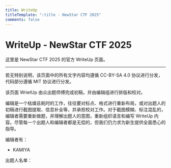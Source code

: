 ```yaml
---
title: WriteUp
titleTemplate: ":title - NewStar CTF 2025"
comments: false
---
```


<script setup>
import Container from '@/components/docs/Container.vue'
import Link from '@/components/docs/Link.vue'
import { ElCollapse, ElCollapseItem } from 'element-plus'
import 'element-plus/es/components/collapse/style/css'
import 'element-plus/es/components/collapse-item/style/css'

import AuthorList from './AuthorList.vue'
</script>

# WriteUp - NewStar CTF 2025

这里是 NewStar CTF 2025 的官方 WriteUp 页面。

---

<Container type='info'>

若无特别说明，该页面中的所有文字内容均遵循 <Link theme="underline hover" href="https://creativecommons.org/licenses/by-sa/4.0/legalcode.zh-hans">CC-BY-SA 4.0</Link> 协议进行分发，代码部分遵循 <Link theme="underline hover" href="https://mit-license.org/">MIT</Link> 协议进行分发。
</Container>

该页面 WrietUp 由众出题师傅完成初稿，并由编辑组进行排版和校对。

编辑是一个枯燥且耗时的工作，往往要对标点、格式进行重新布局，或对出题人的初稿进行截图提取、信息补全等，并承担校对工作。对于截图模糊、标注混乱的，编辑者需要重新做题，并理解出题人的意图，重新组织语言和编写 WriteUp 内容。尽管每一个出题人和编辑者都是无偿的，但我们仍力求为新生提供全面悉心的指导。

编辑者有：

- <Link theme="underline hover" href="https://github.com/Kamiya721">KAMIYA</Link>

出题人名单：

<AuthorList />
